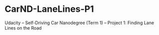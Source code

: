 # CarND-LaneLines-P1
Udacity – Self-Driving Car Nanodegree (Term 1) – Project 1: Finding Lane Lines on the Road
